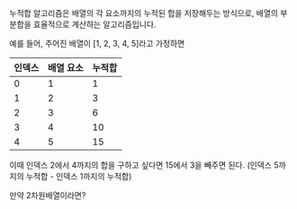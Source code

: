 
누적합 알고리즘은 배열의 각 요소까지의 누적된 합을 저장해두는 방식으로, 배열의 부분합을 효율적으로 계산하는 알고리즘입니다.

예를 들어, 주어진 배열이 [1, 2, 3, 4, 5]라고 가정하면

| 인덱스 | 배열 요소 | 누적합 |
| --- | ----- | --- |
| 0   | 1     | 1   |
| 1   | 2     | 3   |
| 2   | 3     | 6   |
| 3   | 4     | 10  |
| 4   | 5     | 15  |
이때 인덱스 2에서 4까지의 합을 구하고 싶다면 15에서 3을 빼주면 된다.
(인덱스 5까지의 누적합 - 인덱스 1까지의 누적합)

만약 2차원배열이라면?


